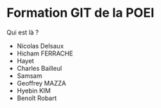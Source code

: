 # Formation GIT de la POEI

Qui est là ?



* Nicolas Delsaux
* Hicham FERRACHE
* Hayet 
* Charles Bailleul
* Samsam
* Geoffrey MAZZA
* Hyebin KIM
* Benoît Robart

